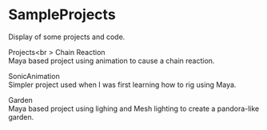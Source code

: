# SampleProjects
Display of some projects and code.

Projects<br \>
Chain Reaction<br />
Maya based project using animation to cause a chain reaction.

SonicAnimation<br />
Simpler project used when I was first learning how to rig using Maya.

Garden<br />
Maya based project using lighing and Mesh lighting to create a pandora-like garden.
